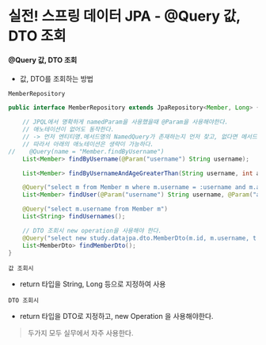 # 실전! 스프링 데이터 JPA - @Query 값, DTO 조회

#### @Query 값, DTO 조회
- 값, DTO를 조회하는 방법

`MemberRepository`
```java
public interface MemberRepository extends JpaRepository<Member, Long> {

    // JPQL에서 명확하게 namedParam을 사용했을때 @Param을 사용해야한다.
    // 애노테이션이 없어도 동작한다.
    // -> 먼저 엔티티명.메서드명의 NamedQuery가 존재하는지 먼저 찾고, 없다면 메서드명으로 쿼리를 생성한다.
    // 따라서 아래의 애노테이션은 생략이 가능하다.
//    @Query(name = "Member.findByUsername")
    List<Member> findByUsername(@Param("username") String username);

    List<Member> findByUsernameAndAgeGreaterThan(String username, int age);

    @Query("select m from Member m where m.username = :username and m.age = :age")
    List<Member> findUser(@Param("username") String username, @Param("age") int age);

    @Query("select m.username from Member m")
    List<String> findUsernames();

    // DTO 조회시 new operation을 사용해야 한다.
    @Query("select new study.datajpa.dto.MemberDto(m.id, m.username, t.name) from Member m join m.team t")
    List<MemberDto> findMemberDto();
}
```

`값 조회시`
- return 타입을 String, Long 등으로 지정하여 사용

`DTO 조회시`
- return 타입을 DTO로 지정하고, new Operation 을 사용해야한다.

> 두가지 모두 실무에서 자주 사용한다.
